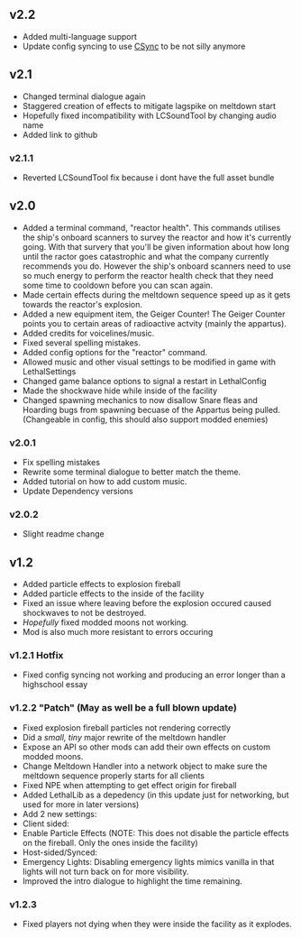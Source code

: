 ## v2.2
- Added multi-language support
- Update config syncing to use [CSync](https://thunderstore.io/c/lethal-company/p/Owen3H/CSync/) to be not silly anymore

## v2.1
- Changed terminal dialogue again
- Staggered creation of effects to mitigate lagspike on meltdown start
- Hopefully fixed incompatibility with LCSoundTool by changing audio name
- Added link to github

### v2.1.1
- Reverted LCSoundTool fix because i dont have the full asset bundle

## v2.0
- Added a terminal command, "reactor health". This commands utilises the ship's onboard scanners to survey the reactor and how it's currently going. With that survery that you'll be given information about how long until the ractor goes catastrophic and what the company currently recommends you do. However the ship's onboard scanners need to use so much energy to perform the reactor health check that they need some time to cooldown before you can scan again.
- Made certain effects during the meltdown sequence speed up as it gets towards the reactor's explosion.
- Added a new equipment item, the Geiger Counter! The Geiger Counter points you to certain areas of radioactive actvity (mainly the appartus).
- Added credits for voicelines/music.
- Fixed several spelling mistakes.
- Added config options for the "reactor" command.
- Allowed music and other visual settings to be modified in game with LethalSettings
- Changed game balance options to signal a restart in LethalConfig
- Made the shockwave hide while inside of the facility
- Changed spawning mechanics to now disallow Snare fleas and Hoarding bugs from spawning becuase of the Appartus being pulled. (Changeable in config, this should also support modded enemies)

### v2.0.1
- Fix spelling mistakes
- Rewrite some terminal dialogue to better match the theme.
- Added tutorial on how to add custom music.
- Update Dependency versions

### v2.0.2
- Slight readme change

## v1.2
- Added particle effects to explosion fireball
- Added particle effects to the inside of the facility
- Fixed an issue where leaving before the explosion occured caused shockwaves to not be destroyed.
- *Hopefully* fixed modded moons not working.
- Mod is also much more resistant to errors occuring

### v1.2.1 Hotfix
- Fixed config syncing not working and producing an error longer than a highschool essay

### v1.2.2 "Patch" (May as well be a full blown update)
- Fixed explosion fireball particles not rendering correctly
- Did a *small, tiny* major rewrite of the meltdown handler
- Expose an API so other mods can add their own effects on custom modded moons.
- Change Meltdown Handler into a network object to make sure the meltdown sequence properly starts for all clients
- Fixed NPE when attempting to get effect origin for fireball
- Added LethalLib as a depedency (in this update just for networking, but used for more in later versions)
- Add 2 new settings:
 - Client sided:
  - Enable Particle Effects (NOTE: This does not disable the particle effects on the fireball. Only the ones inside the facility)
 - Host-sided/Synced:
  - Emergency Lights: Disabling emergency lights mimics vanilla in that lights will not turn back on for more visibility.
- Improved the intro dialogue to highlight the time remaining.

### v1.2.3
- Fixed players not dying when they were inside the facility as it explodes.